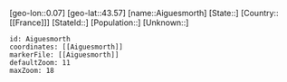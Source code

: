 ﻿---
location: [43.57,0.07]
mapzoom: [7,12] 
mapmarker: city 
type: City
tags:
- geo/City


SpocWebEntityId: 28692
isDeleted: false
confidential: public

---
[geo-lon::0.07]
[geo-lat::43.57]
[name::Aiguesmorth]
[State::]
[Country::[[France]]]
[StateId::]
[Population::]
[Unknown::]


```leaflet
id: Aiguesmorth
coordinates: [[Aiguesmorth]]
markerFile: [[Aiguesmorth]]
defaultZoom: 11 
maxZoom: 18
```
